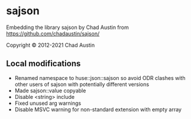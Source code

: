 # sajson

Embedding the library sajson by Chad Austin from https://github.com/chadaustin/sajson/

Copyright &copy; 2012-2021 Chad Austin

## Local modifications

* Renamed namespace to huse::json::sajson so avoid ODR clashes with other users of sajson with potentially different versions
* Made sajson::value copyable
* Disable &lt;string&gt; include
* Fixed unused arg warnings
* Disable MSVC warning for non-standard extension with empty array
